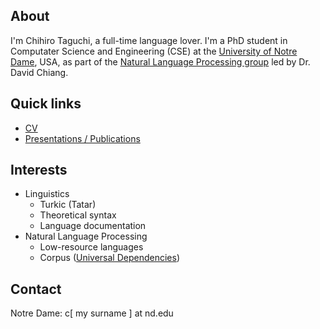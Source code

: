 ## About

I'm Chihiro Taguchi, a full-time language lover.
I'm a PhD student in Computater Science and Engineering (CSE) at the [University of Notre Dame](https://nd.edu), USA,
as part of the [Natural Language Processing group](https://nlp.nd.edu) led by Dr. David Chiang.
<br />

## Quick links
- [CV](./assets/pdf/CV.pdf)
- [Presentations / Publications](./pub.md)

## Interests
- Linguistics
    - Turkic (Tatar)
    - Theoretical syntax
    - Language documentation
- Natural Language Processing
    - Low-resource languages
    - Corpus ([Universal Dependencies](https://universaldependencies.org/))

## Contact
Notre Dame: c[ my surname ] at nd.edu
